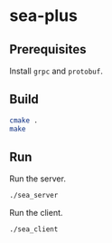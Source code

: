 # sea-plus

## Prerequisites

Install `grpc` and `protobuf`.

## Build

```bash
cmake .
make
```

## Run

Run the server.

```bash
./sea_server
```

Run the client.

```bash
./sea_client
```
